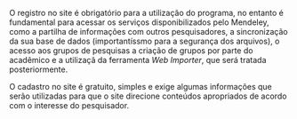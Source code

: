 O registro no site é obrigatório para a utilização do programa, no entanto é fundamental para acessar os serviços disponibilizados pelo Mendeley, como a partilha de informações com outros pesquisadores, a sincronização da sua base de dados \(importantíssmo para a segurança dos arquivos\), o acesso aos grupos de pesquisas a criação de grupos por parte do acadêmico e a utilizaçã da ferramenta _Web Importer_, que será tratada posteriormente.

O cadastro no site é gratuito, simples e exige algumas informações que serão utilizadas para que o site direcione conteúdos apropriados de acordo com o interesse do pesquisador.

